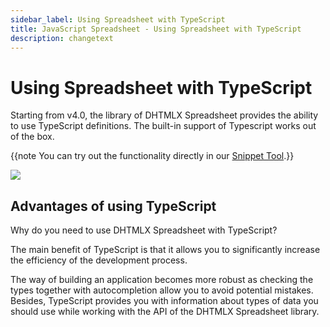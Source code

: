 ```yaml
---
sidebar_label: Using Spreadsheet with TypeScript
title: JavaScript Spreadsheet - Using Spreadsheet with TypeScript
description: changetext
---
```


# Using Spreadsheet with TypeScript

Starting from v4.0, the library of DHTMLX Spreadsheet provides the ability to use TypeScript definitions. The built-in support of Typescript works out of the box.

{{note You can try out the functionality directly in our <a href="https://snippet.dhtmlx.com/ihtkdcoc"  target="_blank">Snippet Tool</a>.}}

<a href="https://snippet.dhtmlx.com/ihtkdcoc"  target="_blank"><img src="typescript.png"/></a>

## Advantages of using TypeScript

Why do you need to use DHTMLX Spreadsheet with TypeScript?

The main benefit of TypeScript is that it allows you to significantly increase the efficiency of the development process.

The way of building an application becomes more robust as checking the types together with autocompletion allow you to avoid potential mistakes. Besides, TypeScript provides you with information about types of data you should use while working with the API of the DHTMLX Spreadsheet library.
